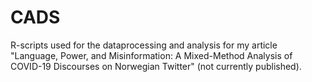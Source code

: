 # CADS
R-scripts used for the dataprocessing and analysis for my article "Language, Power, and Misinformation: A Mixed-Method Analysis of COVID-19 Discourses on Norwegian Twitter" (not currently published).
